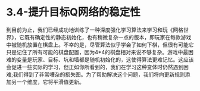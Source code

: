 # 3.4-提升目标Q网络的稳定性

到目前为止，我们已经成功地训练了一种深度强化学习算法来学习和玩《网格世界》，它既有确定性的静态初始化，也有稍微复杂一点的版本，即玩家在每款游戏中被随机放置在棋盘上。不幸的是，尽管算法似乎学会了如何下棋，但很有可能它只是记住了所有可能的棋盘配置，因为4\*4的棋盘相对来说不够复杂。游戏中最困难的变量是玩家、目标、坑和墙都是随机初始化的，这使得算法更难记忆。这应该会促进一些实际的学习，但正如你所看到的，我们在学习这种变体时仍然遇到困难;我们得到了非常嘈杂的损失图。为了帮助解决这个问题，我们将向更新规则添加另一个维度，它将平滑值更新。



